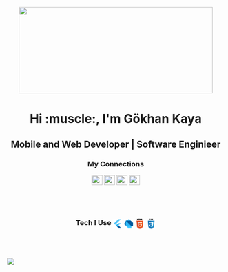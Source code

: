 <p align= "center" dir="auto">
<img src="https://media.giphy.com/media/QNFhOolVeCzPQ2Mx85/giphy.gif"  width="450" height="200"  ></center><br>
</p>



<h1 align="center">Hi :muscle:, I'm Gökhan Kaya</h1>


<h2 align="center">Mobile and Web Developer | Software Enginieer

<br/>

<h3 align="center" > My Connections 

[<img height="23" width="25" src="https://unpkg.com/simple-icons@v7/icons/instagram.svg" />][instagram]
[<img height="23" width="25" src="https://unpkg.com/simple-icons@v7/icons/twitter.svg" />][twitter]
[<img height="23" width="25" src="https://unpkg.com/simple-icons@v7/icons/github.svg" />][github]
[<img height="23" width="25" src="https://unpkg.com/simple-icons@v7/icons/spotify.svg" />][spotify]
</h3>


<br />
<br /> 


<h3 align="center" > Tech I Use

<img align= "center" src = "https://raw.githubusercontent.com/github/explore/80688e429a7d4ef2fca1e82350fe8e3517d3494d/topics/flutter/flutter.png"  width = "22" height = "22">
<img align= "center" src = "https://raw.githubusercontent.com/github/explore/80688e429a7d4ef2fca1e82350fe8e3517d3494d/topics/dart/dart.png"  width = "22" height = "22">
<img align= "center" src = "https://raw.githubusercontent.com/github/explore/80688e429a7d4ef2fca1e82350fe8e3517d3494d/topics/html/html.png"  width = "22" height = "22">
<img align= "center" src = "https://raw.githubusercontent.com/github/explore/80688e429a7d4ef2fca1e82350fe8e3517d3494d/topics/css/css.png"  width = "22" height = "22">

</h3>


<br />
<br /> 
<br />


<img align = "center" src ="https://github-readme-stats.vercel.app/api/top-langs/?username=GkhnKaya00&layout=compact" width = 300>

 




[instagram]: https://www.instagram.com/gkhnkya__/
[twitter]: https://twitter.com/gkhnkaya000
[github]: https://github.com/GkhnKaya00
[spotify]: https://open.spotify.com/user/2w723cg82s7d1bohyti3o4y22?si=e88b740fd2c34c42


